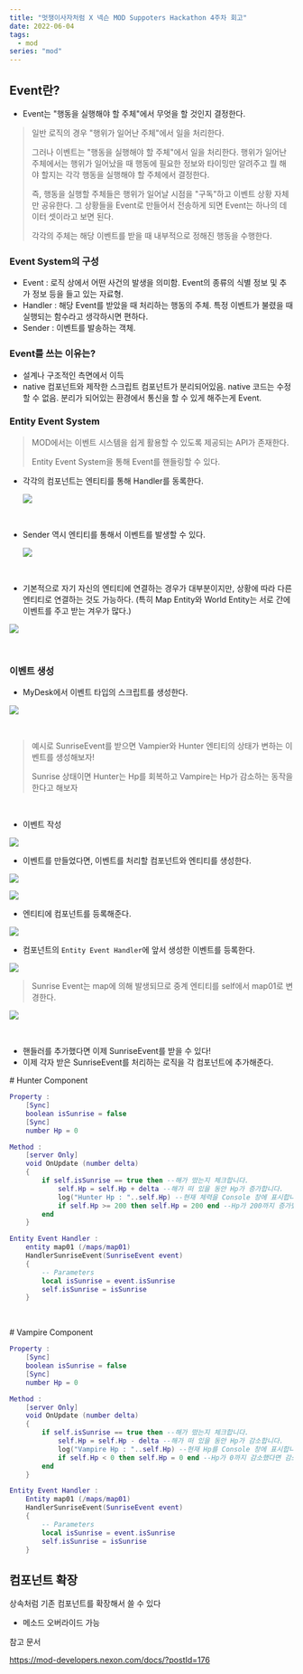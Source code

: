 ```yaml
---
title: "멋쟁이사자처럼 X 넥슨 MOD Suppoters Hackathon 4주차 회고"
date: 2022-06-04
tags:
  - mod
series: "mod"
---
```


## Event란?

- Event는 "행동을 실행해야 할 주체"에서 무엇을 할 것인지 결정한다.

> 일반 로직의 경우 "행위가 일어난 주체"에서 일을 처리한다.
>
> 그러나 이벤트는 "행동을 실행해야 할 주체"에서 일을 처리한다. 행위가 일어난 주체에서는 행위가 일어났을 때 행동에 필요한 정보와 타이밍만 알려주고 뭘 해야 할지는 각각 행동을 실행해야 할 주체에서 결정한다.
>
> 즉, 행동을 실행할 주체들은 행위가 일어날 시점을 "구독"하고 이벤트 상황 자체만 공유한다. 그 상황들을 Event로 만들어서 전송하게 되면 Event는 하나의 데이터 셋이라고 보면 된다.
>
> 각각의 주체는 해당 이벤트를 받을 때 내부적으로 정해진 행동을 수행한다.

### Event System의 구성

- Event : 로직 상에서 어떤 사건의 발생을 의미함. Event의 종류의 식별 정보 및 추가 정보 등을 들고 있는 자료형.
- Handler : 해당 Event를 받았을 때 처리하는 행동의 주체. 특정 이벤트가 불렸을 때 실행되는 함수라고 생각하시면 편하다.
- Sender : 이벤트를 발송하는 객체.

### Event를 쓰는 이유는?

- 설계나 구조적인 측면에서 이득
- native 컴포넌트와 제작한 스크립트 컴포넌트가 분리되어있음. native 코드는 수정할 수 없음. 분리가 되어있는 환경에서 통신을 할 수 있게 해주는게 Event.

### Entity Event System

> MOD에서는 이벤트 시스템을 쉽게 활용할 수 있도록 제공되는 API가 존재한다.
>
> Entity Event System을 통해 Event를 핸들링할 수 있다.

- 각각의 컴포넌트는 엔티티를 통해 Handler를 동록한다.

  ![](./handler-register.png)

  <br/>

- Sender 역시 엔티티를 통해서 이벤트를 발생할 수 있다.

  ![](./sender-register.png)

<br/>

- 기본적으로 자기 자신의 엔티티에 연결하는 경우가 대부분이지만, 상황에 따라 다른 엔티티로 연결하는 것도 가능하다. (특히 Map Entity와 World Entity는 서로 간에 이벤트를 주고 받는 겨우가 많다.)

![](./entity-to-entity.png)

<br/>

### 이벤트 생성

- MyDesk에서 이벤트 타입의 스크립트를 생성한다.

![](./create-event.png)

<br/>

> 예시로 SunriseEvent를 받으면 Vampier와 Hunter 엔티티의 상태가 변하는 이벤트를 생성해보자!
>
> Sunrise 상태이면 Hunter는 Hp를 회복하고 Vampire는 Hp가 감소하는 동작을 한다고 해보자

<br/>

- 이벤트 작성

![](./sunriseevent.png)

- 이벤트를 만들었다면, 이벤트를 처리할 컴포넌트와 엔티티를 생성한다.

![](./create-comp.png)

![](./create-entity.png)

- 엔티티에 컴포넌트를 등록해준다.

![](./register-comp.png)

- 컴포넌트의 `Entity Event Handler`에 앞서 생성한 이벤트를 등록한다.

![](./register-event.png)

> Sunrise Event는 map에 의해 발생되므로 중계 엔티티를 self에서 map01로 변경한다.

![](./event-handler-entity.png)

<br/>

- 핸들러를 추가했다면 이제 SunriseEvent를 받을 수 있다!
- 이제 각자 받은 SunriseEvent를 처리하는 로직을 각 컴포넌트에 추가해준다.

\# Hunter Component

```lua
Property :
    [Sync]
    boolean isSunrise = false
    [Sync]
    number Hp = 0

Method :
    [server Only]
    void OnUpdate (number delta)
    {
        if self.isSunrise == true then --해가 떴는지 체크합니다.
            self.Hp = self.Hp + delta --해가 떠 있을 동안 Hp가 증가합니다.
            log("Hunter Hp : "..self.Hp) --현재 체력을 Console 창에 표시합니다.
            if self.Hp >= 200 then self.Hp = 200 end --Hp가 200까지 증가했다면 증가를 멈춥니다.
        end
    }

Entity Event Handler :
    entity map01 (/maps/map01)
    HandlerSunriseEvent(SunriseEvent event)
    {
        -- Parameters
        local isSunrise = event.isSunrise
        self.isSunrise = isSunrise
    }
```

<br/>

\# Vampire Component

```lua
Property :
    [Sync]
    boolean isSunrise = false
    [Sync]
    number Hp = 0

Method :
    [server Only]
    void OnUpdate (number delta)
    {
        if self.isSunrise == true then --해가 떴는지 체크합니다.
            self.Hp = self.Hp - delta --해가 떠 있을 동안 Hp가 감소합니다.
            log("Vampire Hp : "..self.Hp) --현재 Hp를 Console 창에 표시합니다.
            if self.Hp < 0 then self.Hp = 0 end --Hp가 0까지 감소했다면 감소를 멈춥니다.
        end
    }

Entity Event Handler :
    Entity map01 (/maps/map01)
    HandlerSunriseEvent(SunriseEvent event)
    {
        -- Parameters
        local isSunrise = event.isSunrise
        self.isSunrise = isSunrise
    }
```

## 컴포넌트 확장

상속처럼 기존 컴포넌트를 확장해서 쓸 수 있다

- 메소드 오버라이드 가능

참고 문서

https://mod-developers.nexon.com/docs/?postId=176
